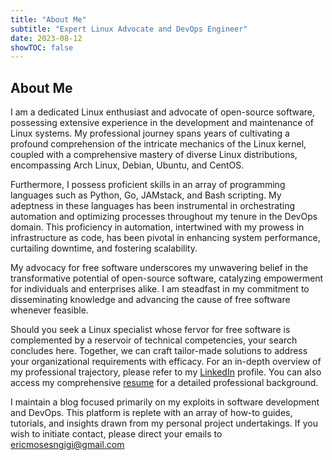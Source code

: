 ```yaml
---
title: "About Me"
subtitle: "Expert Linux Advocate and DevOps Engineer"
date: 2023-08-12
showTOC: false
---
```


## About Me

<!-- I am a passionate Linux enthusiast and free software advocate with years of experience in developing and maintaining Linux systems. I have a deep understanding of the inner workings of the Linux kernel and have extensive knowledge of various Linux distributions, including Arch Linux, Debian, Ubuntu, and CentOS. -->

<!-- I am also skilled in various programming languages, including Python, Go, JAMstack and Bash scripting, and have used these languages to automate and streamline various processes in my DevOps career. My expertise in automation and infrastructure as code has allowed me to optimize system performance, reduce downtime, and increase scalability. -->

<!-- As a free software advocate, I firmly believe in the importance of open-source software and its ability to empower individuals and organizations to achieve their goals. I am committed to sharing my knowledge and promoting free software whenever possible. -->

<!-- If you're looking for a Linux expert who is passionate about free software and has the technical skills to make a real difference in your organization, then look no further. Let's work together to build the perfect solution for your needs. You can find more detailed information about my professional experience in my [LinkedIn profile](https://www.linkedin.com/in/erik-ngigi). -->

<!-- This blog is mostly about my software development/DevOps adventures. You can find here various how-tos, tutorials, and -->
<!-- write-ups about my personal project experiences. In case you need to contact me, please email -->
<!-- at [ericmosesngigi@gmail.com](mailto:ericmosesngigi@gmail.com). -->

I am a dedicated Linux enthusiast and advocate of open-source software, possessing extensive experience in the development and maintenance of Linux systems. My professional journey spans years of cultivating a profound comprehension of the intricate mechanics of the Linux kernel, coupled with a comprehensive mastery of diverse Linux distributions, encompassing Arch Linux, Debian, Ubuntu, and CentOS.

Furthermore, I possess proficient skills in an array of programming languages such as Python, Go, JAMstack, and Bash scripting. My adeptness in these languages has been instrumental in orchestrating automation and optimizing processes throughout my tenure in the DevOps domain. This proficiency in automation, intertwined with my prowess in infrastructure as code, has been pivotal in enhancing system performance, curtailing downtime, and fostering scalability.

My advocacy for free software underscores my unwavering belief in the transformative potential of open-source software, catalyzing empowerment for individuals and enterprises alike. I am steadfast in my commitment to disseminating knowledge and advancing the cause of free software whenever feasible.

Should you seek a Linux specialist whose fervor for free software is complemented by a reservoir of technical competencies, your search concludes here. Together, we can craft tailor-made solutions to address your organizational requirements with efficacy. For an in-depth overview of my professional trajectory, please refer to my [LinkedIn](https://www.linkedin.com/in/erik-ngigi) profile. You can also access my comprehensive [resume](/documents/Curriculum-Vitae.pdf) for a detailed professional background.

I maintain a blog focused primarily on my exploits in software development and DevOps. This platform is replete with an array of how-to guides, tutorials, and insights drawn from my personal project undertakings. If you wish to initiate contact, please direct your emails to [ericmosesngigi@gmail.com](mailto:ericmosesngigi@gmail.com)

